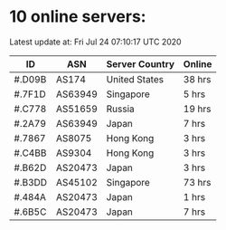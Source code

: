 # 10 online servers:

Latest update at: Fri Jul 24 07:10:17 UTC 2020

| ID | ASN | Server Country | Online |
| -- | --- | -------------- | ------ |
| #.D09B | AS174 | United States | 38 hrs |
| #.7F1D | AS63949 | Singapore | 5 hrs |
| #.C778 | AS51659 | Russia | 19 hrs |
| #.2A79 | AS63949 | Japan | 7 hrs |
| #.7867 | AS8075 | Hong Kong | 3 hrs |
| #.C4BB | AS9304 | Hong Kong | 3 hrs |
| #.B62D | AS20473 | Japan | 3 hrs |
| #.B3DD | AS45102 | Singapore | 73 hrs |
| #.484A | AS20473 | Japan | 1 hrs |
| #.6B5C | AS20473 | Japan | 7 hrs |

